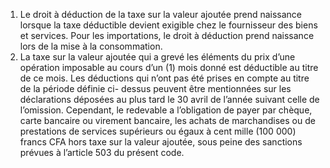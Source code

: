 1) Le droit à déduction de la taxe sur la valeur ajoutée prend naissance lorsque la taxe déductible devient exigible chez le fournisseur des biens et services.
Pour les importations, le droit à déduction prend naissance lors de la mise à la consommation.
2) La taxe sur la valeur ajoutée qui a grevé les éléments du prix d’une opération
imposable au cours d’un (1) mois donné est déductible au titre de ce mois.
Les déductions qui n’ont pas été prises en compte au titre de la période définie ci- dessus peuvent être mentionnées sur les déclarations déposées au plus tard le 30 avril de l’année suivant celle de l’omission.
Cependant, le redevable a l’obligation de payer par chèque, carte bancaire ou virement bancaire, les achats de marchandises ou de prestations de services supérieurs ou égaux à cent mille (100 000) francs CFA hors taxe sur la valeur ajoutée, sous peine des sanctions prévues à l’article 503 du présent code.